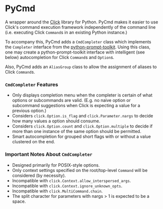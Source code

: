 # PyCmd

A wrapper around the [Click](http://click.pocoo.org/5/)
library for Python. PyCmd makes it easier to use Click's command execution
framework independently of the command line (i.e. executing Click
`Command`s in an existing Python instance.)

To accompany this, PyCmd adds a `CmdCompleter` class which implements the
`Completer` interface from the
[python-prompt-toolkit](https://github.com/jonathanslenders/python-prompt-toolkit).
Using this class, one may create a python-prompt-toolkit interface with
intelligent (see below) autocompletion for Click `Command`s and `Option`s.

Also, PyCmd adds an `AliasGroup` class to allow the assignment of aliases
to Click `Command`s.

### `CmdCompleter` Features

- Only displays completion menu when the completer is certain of what
options or subcommands are valid. (E.g. no naive option or subcommand
suggestions when Click is expecting a value for a previous option.)
- Considers `click.Option.is_flag` and `click.Parameter.nargs` to
decide how many values a option should consume.
- Considers `click.Option.count` and `click.Option.multiple` to decide
if more than one instance of the same option should be permitted.
- Smart autocompletion for grouped short flags with or without a value
clustered on the end.

### Important Notes About `CmdCompleter`

- Designed primarily for POSIX-style options.
- Only context settings specified on the root/top-level `Command` will
be considered (by necessity).
- Incompatible with `click.Context.allow_interspersed_args`.
- Incompatible with `click.Context.ignore_unknown_opts`.
- Incompatible with `click.MultiCommand.chain`.
- The split character for parameters with nargs > 1 is expected to be a
space.
